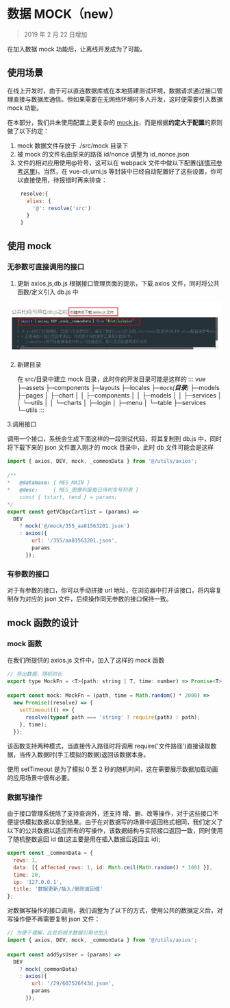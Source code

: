 # 数据 MOCK（new）

> 2019 年 2 月 22 日增加

在加入数据 mock 功能后，让离线开发成为了可能。

## 使用场景

在线上开发时，由于可以直连数据库或在本地搭建测试环境，数据请求通过接口管理直接与数据库通信。但如果需要在无网络环境时多人开发，这时便需要引入数据 mock 功能。

在本部分，我们并未使用配置上更复杂的 [mock.js](http://mockjs.com)，而是根据**约定大于配置**的原则做了以下约定：

1. mock 数据文件存放于 ./src/mock 目录下
2. 被 mock 的文件名由原来的路径 id/nonce 调整为 id_nonce.json
3. 文件的相对应用使用@符号，这可以在 webpack 文件中做以下配置([详情可参考这里](https://webpack.js.org/configuration/resolve/#resolve-alias))。当然，在 vue-cli,umi.js 等封装中已经自动配置好了这些设置，你可以直接使用，待报错时再来排查：
   ```js
    resolve:{
      alias: {
        '@': resolve('src')
      }
    }
   ```

## 使用 mock

### 无参数可直接调用的接口

1. 更新 axios.js,db.js
   根据接口管理页面的提示，下载 axios 文件，同时将公共函数/定义引入 db.js 中

![img](./img/axios.jpg)

2. 新建目录

   在 src/目录中建立 mock 目录，此时你的开发目录可能是这样的
   ::: vue
   ├─assets
   ├─components
   ├─layouts
   ├─locales
   ├─`mock`_(**目录**)_
   ├─models
   ├─pages
   │ ├─chart
   │ │ ├─components
   │ │ ├─models
   │ │ ├─services
   │ │ └─utils
   │ │ └─charts
   │ ├─login
   │ ├─menu
   │ └─table
   ├─services
   └─utils
   :::

3.调用接口

调用一个接口，系统会生成下面这样的一段测试代码，将其复制到 db.js 中，同时将下载下来的 json 文件置入刚才的 mock 目录中，此时 db 文件可能会是这样

```js
import { axios, DEV, mock, _commonData } from '@/utils/axios';

/**
*   @database: { MES_MAIN }
*   @desc:     { MES_图像判废每日待判车号列表 } 
    const { tstart, tend } = params;
*/
export const getVCbpcCartlist = (params) =>
  DEV
    ? mock('@/mock/355_aa81563201.json')
    : axios({
        url: '/355/aa81563201.json',
        params
      });
```

### 有参数的接口

对于有参数的接口，你可以手动拼接 url 地址，在浏览器中打开该接口，将内容复制存为对应的 json 文件，后续操作同无参数的接口保持一致。

## mock 函数的设计

### mock 函数

在我们所提供的 axios.js 文件中，加入了这样的 mock 函数

```js
// 导出数据，随机时长
export type MockFn = <T>(path: string | T, time: number) => Promise<T>;

export const mock: MockFn = (path, time = Math.random() * 2000) =>
  new Promise((resolve) => {
    setTimeout(() => {
      resolve(typeof path === 'string' ? require(path) : path);
    }, time);
  });
```

该函数支持两种模式，当直接传入路径时将调用 require('文件路径')直接读取数据，当传入数据时(手工模拟的数据)返回该数据本身。

使用 setTimeout 是为了模拟 0 至 2 秒的随机时间，这在需要展示数据加载动画的应用场景中很有必要。

### 数据写操作

由于接口管理系统除了支持查询外，还支持 增、删、改等操作，对于这些接口不便提供模拟数据以拿到结果。由于在对数据写的场景中返回格式相同，我们定义了以下的公共数据以适应所有的写操作，该数据结构与实际接口返回一致，同时使用了随机整数返回 id 值(这主要是用在插入数据后返回主 id);

```js
export const _commonData = {
  rows: 1,
  data: [{ affected_rows: 1, id: Math.ceil(Math.random() * 100) }],
  time: 20,
  ip: '127.0.0.1',
  title: '数据更新/插入/删除返回值'
};
```

对数据写操作的接口调用，我们调整为了以下的方式，使用公共的数据定义后，对写操作便不再需要复制 json 文件：

```js
// 为便于理解，此处将相关数据引用也加入
import { axios, DEV, mock, _commonData } from '@/utils/axios';

export const addSysUser = (params) =>
  DEV
    ? mock(_commonData)
    : axios({
        url: '/29/607526f43d.json',
        params
      });
```
